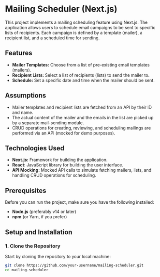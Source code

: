# Mailing Scheduler (Next.js)

This project implements a mailing scheduling feature using Next.js. The application allows users to schedule email campaigns to be sent to specific lists of recipients. Each campaign is defined by a template (mailer), a recipient list, and a scheduled time for sending.

## Features
- **Mailer Templates:** Choose from a list of pre-existing email templates (mailers).
- **Recipient Lists:** Select a list of recipients (lists) to send the mailer to.
- **Schedule:** Set a specific date and time when the mailer should be sent.

## Assumptions
- Mailer templates and recipient lists are fetched from an API by their ID and name.
- The actual content of the mailer and the emails in the list are picked up by a separate mail-sending module.
- CRUD operations for creating, reviewing, and scheduling mailings are performed via an API (mocked for demo purposes).

## Technologies Used
- **Next.js:** Framework for building the application.
- **React:** JavaScript library for building the user interface.
- **API Mocking:** Mocked API calls to simulate fetching mailers, lists, and handling CRUD operations for scheduling.

## Prerequisites
Before you can run the project, make sure you have the following installed:
- **Node.js** (preferably v14 or later)
- **npm** (or Yarn, if you prefer)

## Setup and Installation

### 1. Clone the Repository

Start by cloning the repository to your local machine:

```bash
git clone https://github.com/your-username/mailing-scheduler.git
cd mailing-scheduler
